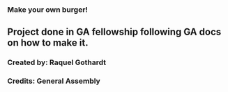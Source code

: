 ### Make your own burger!

## Project done in GA fellowship following GA docs on how to make it.

### Created by: Raquel Gothardt

### Credits: General Assembly

